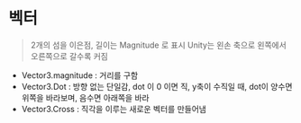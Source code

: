 # 벡터

> 2개의 섬을 이은점, 길이는 Magnitude 로 표시
> Unity는 왼손 축으로 왼쪽에서 오른쪽으로 갈수록 커짐

- Vector3.magnitude : 거리를 구함
- Vector3.Dot : 방향 없는 단일감, dot 이 0 이면 직, y축이 수직일 때, dot이 양수면 위쪽을 바라보며, 음수면 아래쪽을 바라
- Vector3.Cross : 직각을 이루는 새로운 벡터를 만들어냄